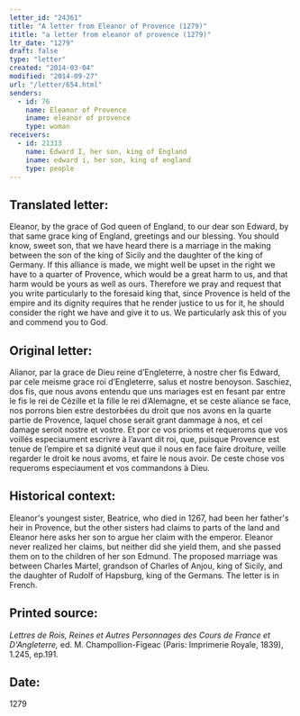 ```yaml
---
letter_id: "24361"
title: "A letter from Eleanor of Provence (1279)"
ititle: "a letter from eleanor of provence (1279)"
ltr_date: "1279"
draft: false
type: "letter"
created: "2014-03-04"
modified: "2014-09-27"
url: "/letter/654.html"
senders:
  - id: 76
    name: Eleanor of Provence
    iname: eleanor of provence
    type: woman
receivers:
  - id: 21313
    name: Edward I, her son, king of England
    iname: edward i, her son, king of england
    type: people
---
```

<h2> Translated letter:</h2>Eleanor, by the grace of God queen of England, to our dear son Edward, by that same grace king of England, greetings and our blessing.
You should know, sweet son, that we have heard there is a marriage in the making between the son of the king of Sicily and the daughter of the king of Germany.  If this alliance is made, we might well be upset in the right we have to a quarter of Provence, which would be a great harm to us, and that harm would be yours as well as ours.  Therefore we pray and request that you write particularly to the foresaid king that, since Provence is held of the empire and its dignity requires that he render justice to us for it, he should consider the right we have and give it to us.  We particularly ask this of you and commend you to God.
<h2 class="mt-4"> Original letter:</h2>Alianor, par la grace de Dieu reine d’Engleterre, à nostre cher fis Edward, par cele meisme grace roi d’Engleterre, salus et nostre benoyson. Saschiez, dos fis, que nous avons entendu que uns mariages est en fesant par entre le fis le rei de Cézille et la fille le rei d’Alemagne, et se ceste aliance se face, nos porrons bien estre destorbées du droit que nos avons en la quarte partie de Provence, laquel chose serait grant dammage à nos, et cel damage seroit nostre et vostre. Et por ce vos prioms et requeroms que vos voillés especiaument escrivre à l’avant dit roi, que, puisque Provence est tenue de l’empire et sa dignité veut que il nous en face faire droiture, veille regarder le droit ke nous avoms, et faire le nous avoir. De ceste chose vos requeroms especiaument et vos commandons à Dieu.
<h2 class="mt-4"> Historical context:</h2>Eleanor's youngest sister, Beatrice, who died in 1267, had been her father's heir in Provence, but the other sisters had claims to parts of the land and Eleanor here asks her son to argue her claim with the emperor.  Eleanor never realized her claims, but neither did she yield them, and she passed them on to the children of her son Edmund.  The proposed marriage was between Charles Martel, grandson of Charles of Anjou, king of Sicily, and the daughter of Rudolf of Hapsburg, king of the Germans.  The letter is in French.
<h2 class="mt-4"> Printed source:</h2><p><em>Lettres de Rois, Reines et Autres Personnages des Cours de France et D'Angleterre,</em> ed. M. Champollion-Figeac (Paris: Imprimerie Royale, 1839), 1.245, ep.191.</p><h2 class="mt-4"> Date:</h2>1279